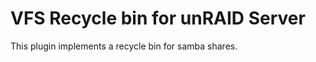 VFS Recycle bin for unRAID Server
======================

This plugin implements a recycle bin for samba shares.
